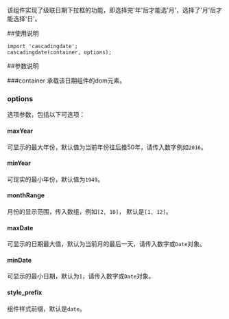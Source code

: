 该组件实现了级联日期下拉框的功能，即选择完'年'后才能选'月'，选择了'月'后才能选择'日'。

##使用说明

```
import 'cascadingdate';
cascadingdate(container, options);
```

##参数说明

###container
承载该日期组件的dom元素。

### options
选项参数，包括以下可选项：

#### maxYear
可显示的最大年份，默认值为当前年份往后推50年，请传入数字例如`2016`。

#### minYear
可现实的最小年份，默认值为`1949`。

#### monthRange
月份的显示范围，传入数组，例如`[2, 10]`， 默认是`[1, 12]`。

#### maxDate
可显示的日期最大值，默认为当前月的最后一天，请传入数字或`Date`对象。

#### minDate
可显示的最小日期，默认为`1`，请传入数字或`Date`对象。

#### style_prefix
组件样式前缀，默认是`date`。

